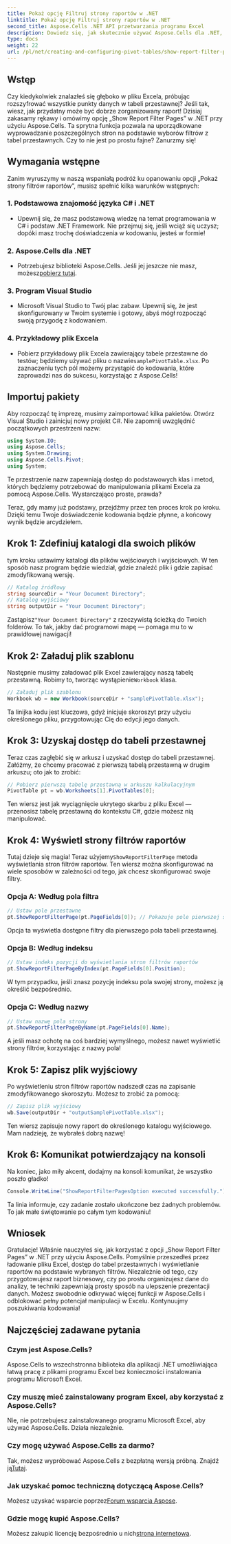 ```yaml
---
title: Pokaż opcję Filtruj strony raportów w .NET
linktitle: Pokaż opcję Filtruj strony raportów w .NET
second_title: Aspose.Cells .NET API przetwarzania programu Excel
description: Dowiedz się, jak skutecznie używać Aspose.Cells dla .NET, aby wyświetlać strony filtrów raportów w tabelach przestawnych. Przewodnik krok po kroku z kompletnymi przykładami kodu.
type: docs
weight: 22
url: /pl/net/creating-and-configuring-pivot-tables/show-report-filter-pages-option/
---
```

## Wstęp
Czy kiedykolwiek znalazłeś się głęboko w pliku Excela, próbując rozszyfrować wszystkie punkty danych w tabeli przestawnej? Jeśli tak, wiesz, jak przydatny może być dobrze zorganizowany raport! Dzisiaj zakasamy rękawy i omówimy opcję „Show Report Filter Pages” w .NET przy użyciu Aspose.Cells. Ta sprytna funkcja pozwala na uporządkowane wyprowadzanie poszczególnych stron na podstawie wyborów filtrów z tabel przestawnych. Czy to nie jest po prostu fajne? Zanurzmy się!
## Wymagania wstępne
Zanim wyruszymy w naszą wspaniałą podróż ku opanowaniu opcji „Pokaż strony filtrów raportów”, musisz spełnić kilka warunków wstępnych:
### 1. Podstawowa znajomość języka C# i .NET
- Upewnij się, że masz podstawową wiedzę na temat programowania w C# i podstaw .NET Framework. Nie przejmuj się, jeśli wciąż się uczysz; dopóki masz trochę doświadczenia w kodowaniu, jesteś w formie!
### 2. Aspose.Cells dla .NET
-  Potrzebujesz biblioteki Aspose.Cells. Jeśli jej jeszcze nie masz, możesz[pobierz tutaj](https://releases.aspose.com/cells/net/).
### 3. Program Visual Studio
- Microsoft Visual Studio to Twój plac zabaw. Upewnij się, że jest skonfigurowany w Twoim systemie i gotowy, abyś mógł rozpocząć swoją przygodę z kodowaniem.
### 4. Przykładowy plik Excela
-  Pobierz przykładowy plik Excela zawierający tabele przestawne do testów; będziemy używać pliku o nazwie`samplePivotTable.xlsx`.
Po zaznaczeniu tych pól możemy przystąpić do kodowania, które zaprowadzi nas do sukcesu, korzystając z Aspose.Cells!
## Importuj pakiety
Aby rozpocząć tę imprezę, musimy zaimportować kilka pakietów. Otwórz Visual Studio i zainicjuj nowy projekt C#. Nie zapomnij uwzględnić początkowych przestrzeni nazw:
```csharp
using System.IO;
using Aspose.Cells;
using System.Drawing;
using Aspose.Cells.Pivot;
using System;
```
Te przestrzenie nazw zapewniają dostęp do podstawowych klas i metod, których będziemy potrzebować do manipulowania plikami Excela za pomocą Aspose.Cells. Wystarczająco proste, prawda?

Teraz, gdy mamy już podstawy, przejdźmy przez ten proces krok po kroku. Dzięki temu Twoje doświadczenie kodowania będzie płynne, a końcowy wynik będzie arcydziełem.
## Krok 1: Zdefiniuj katalogi dla swoich plików
tym kroku ustawimy katalogi dla plików wejściowych i wyjściowych. W ten sposób nasz program będzie wiedział, gdzie znaleźć plik i gdzie zapisać zmodyfikowaną wersję.
```csharp
// Katalog źródłowy
string sourceDir = "Your Document Directory";
// Katalog wyjściowy
string outputDir = "Your Document Directory";
```
 Zastąpisz`"Your Document Directory"` z rzeczywistą ścieżką do Twoich folderów. To tak, jakby dać programowi mapę — pomaga mu to w prawidłowej nawigacji!
## Krok 2: Załaduj plik szablonu
 Następnie musimy załadować plik Excel zawierający naszą tabelę przestawną. Robimy to, tworząc wystąpienie`Workbook` klasa.
```csharp
// Załaduj plik szablonu
Workbook wb = new Workbook(sourceDir + "samplePivotTable.xlsx");
```
Ta linijka kodu jest kluczowa, gdyż inicjuje skoroszyt przy użyciu określonego pliku, przygotowując Cię do edycji jego danych.
## Krok 3: Uzyskaj dostęp do tabeli przestawnej
Teraz czas zagłębić się w arkusz i uzyskać dostęp do tabeli przestawnej. Załóżmy, że chcemy pracować z pierwszą tabelą przestawną w drugim arkuszu; oto jak to zrobić:
```csharp
// Pobierz pierwszą tabelę przestawną w arkuszu kalkulacyjnym
PivotTable pt = wb.Worksheets[1].PivotTables[0];
```
Ten wiersz jest jak wyciągnięcie ukrytego skarbu z pliku Excel — przenosisz tabelę przestawną do kontekstu C#, gdzie możesz nią manipulować.
## Krok 4: Wyświetl strony filtrów raportów
Tutaj dzieje się magia! Teraz użyjemy`ShowReportFilterPage` metoda wyświetlania stron filtrów raportów. Ten wiersz można skonfigurować na wiele sposobów w zależności od tego, jak chcesz skonfigurować swoje filtry.
### Opcja A: Według pola filtra
```csharp
// Ustaw pole przestawne
pt.ShowReportFilterPage(pt.PageFields[0]); // Pokazuje pole pierwszej strony
```
Opcja ta wyświetla dostępne filtry dla pierwszego pola tabeli przestawnej.
### Opcja B: Według indeksu
```csharp
// Ustaw indeks pozycji do wyświetlania stron filtrów raportów
pt.ShowReportFilterPageByIndex(pt.PageFields[0].Position);
```
W tym przypadku, jeśli znasz pozycję indeksu pola swojej strony, możesz ją określić bezpośrednio.
### Opcja C: Według nazwy
```csharp
// Ustaw nazwę pola strony
pt.ShowReportFilterPageByName(pt.PageFields[0].Name);
```
A jeśli masz ochotę na coś bardziej wymyślnego, możesz nawet wyświetlić strony filtrów, korzystając z nazwy pola! 
## Krok 5: Zapisz plik wyjściowy
Po wyświetleniu stron filtrów raportów nadszedł czas na zapisanie zmodyfikowanego skoroszytu. Możesz to zrobić za pomocą:
```csharp
// Zapisz plik wyjściowy
wb.Save(outputDir + "outputSamplePivotTable.xlsx");
```
Ten wiersz zapisuje nowy raport do określonego katalogu wyjściowego. Mam nadzieję, że wybrałeś dobrą nazwę!
## Krok 6: Komunikat potwierdzający na konsoli
Na koniec, jako miły akcent, dodajmy na konsoli komunikat, że wszystko poszło gładko!
```csharp
Console.WriteLine("ShowReportFilterPagesOption executed successfully.");
```
Ta linia informuje, czy zadanie zostało ukończone bez żadnych problemów. To jak małe świętowanie po całym tym kodowaniu!
## Wniosek
Gratulacje! Właśnie nauczyłeś się, jak korzystać z opcji „Show Report Filter Pages” w .NET przy użyciu Aspose.Cells. Pomyślnie przeszedłeś przez ładowanie pliku Excel, dostęp do tabel przestawnych i wyświetlanie raportów na podstawie wybranych filtrów. Niezależnie od tego, czy przygotowujesz raport biznesowy, czy po prostu organizujesz dane do analizy, te techniki zapewniają prosty sposób na ulepszenie prezentacji danych.
Możesz swobodnie odkrywać więcej funkcji w Aspose.Cells i odblokować pełny potencjał manipulacji w Excelu. Kontynuujmy poszukiwania kodowania!
## Najczęściej zadawane pytania
### Czym jest Aspose.Cells?
Aspose.Cells to wszechstronna biblioteka dla aplikacji .NET umożliwiająca łatwą pracę z plikami programu Excel bez konieczności instalowania programu Microsoft Excel.
### Czy muszę mieć zainstalowany program Excel, aby korzystać z Aspose.Cells?
Nie, nie potrzebujesz zainstalowanego programu Microsoft Excel, aby używać Aspose.Cells. Działa niezależnie.
### Czy mogę używać Aspose.Cells za darmo?
 Tak, możesz wypróbować Aspose.Cells z bezpłatną wersją próbną. Znajdź ją[Tutaj](https://releases.aspose.com/).
### Jak uzyskać pomoc techniczną dotyczącą Aspose.Cells?
 Możesz uzyskać wsparcie poprzez[Forum wsparcia Aspose](https://forum.aspose.com/c/cells/9).
### Gdzie mogę kupić Aspose.Cells?
 Możesz zakupić licencję bezpośrednio u nich[strona internetowa](https://purchase.aspose.com/buy).